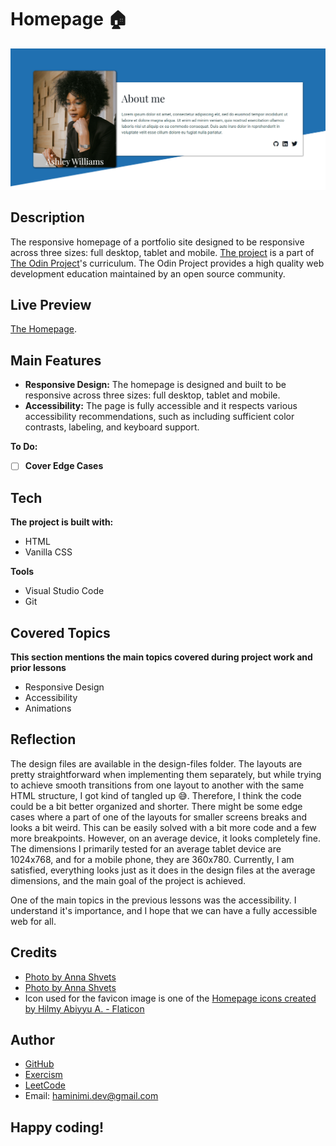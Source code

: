 # Homepage 🏠
![Screenshot of the Homepage.](/screenshot.png)
## Description
The responsive homepage of a portfolio site designed to be responsive across three sizes: full desktop, tablet and mobile. [The project](https://www.theodinproject.com/lessons/node-path-advanced-html-and-css-homepage) is a part of [The Odin Project](https://www.theodinproject.com/dashboard)'s curriculum. The Odin Project provides a high quality web development education maintained by an open source community.
## Live Preview
[The Homepage](https://haminimi.github.io/homepage/).
## Main Features
- **Responsive Design:** The homepage is designed and built to be responsive across three sizes: full desktop, tablet and mobile.
- **Accessibility:** The page is fully accessible and it respects various accessibility recommendations, such as including sufficient color contrasts, labeling, and keyboard support.

**To Do:**
- [ ] **Cover Edge Cases**
## Tech
**The project is built with:**
- HTML
- Vanilla CSS

**Tools**
- Visual Studio Code
- Git
## Covered Topics
**This section mentions the main topics covered during project work and prior lessons**
- Responsive Design
- Accessibility
- Animations
## Reflection
The design files are available in the design-files folder. The layouts are pretty straightforward when implementing them separately, but while trying to achieve smooth transitions from one layout to another with the same HTML structure, I got kind of tangled up 😅. Therefore, I think the code could be a bit better organized and shorter. There might be some edge cases where a part of one of the layouts for smaller screens breaks and looks a bit weird. This can be easily solved with a bit more code and a few more breakpoints. However, on an average device, it looks completely fine. The dimensions I primarily tested for an average tablet device are 1024x768, and for a mobile phone, they are 360x780. Currently, I am satisfied, everything looks just as it does in the design files at the average dimensions, and the main goal of the project is achieved.

One of the main topics in the previous lessons was the accessibility. I understand it's importance, and I hope that we can have a fully accessible web for all.
<!-- 
For different layouts there are different versions of the same image.
Lighthouse-->
## Credits
- [Photo by Anna Shvets](https://www.pexels.com/photo/woman-in-black-blazer-3727474/)
- [Photo by Anna Shvets](https://www.pexels.com/photo/woman-in-black-blazer-sitting-on-black-office-chair-3727464/)
- Icon used for the favicon image is one of the [Homepage icons created by Hilmy Abiyyu A. - Flaticon](https://www.flaticon.com/free-icons/homepage)
## Author
- [GitHub](https://github.com/Haminimi)
- [Exercism](https://exercism.org/profiles/Haminimi)
- [LeetCode](https://leetcode.com/Haminimi/)
- Email: haminimi.dev@gmail.com
## Happy coding!
